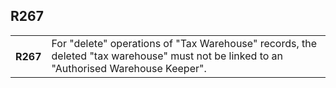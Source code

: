 ## R267
<table>
 <tr>
  <th>
   R267
  </th>
  <td>
   For "delete" operations of "Tax Warehouse" records, the deleted "tax warehouse" must not be linked to an "Authorised Warehouse Keeper".
  </td>
 </tr>
</table>
